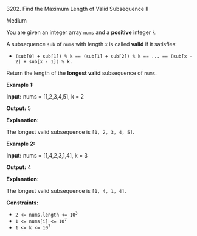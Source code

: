 3202\. Find the Maximum Length of Valid Subsequence II

Medium

You are given an integer array `nums` and a **positive** integer `k`.

A subsequence `sub` of `nums` with length `x` is called **valid** if it satisfies:

*   `(sub[0] + sub[1]) % k == (sub[1] + sub[2]) % k == ... == (sub[x - 2] + sub[x - 1]) % k.`

Return the length of the **longest** **valid** subsequence of `nums`.

**Example 1:**

**Input:** nums = [1,2,3,4,5], k = 2

**Output:** 5

**Explanation:**

The longest valid subsequence is `[1, 2, 3, 4, 5]`.

**Example 2:**

**Input:** nums = [1,4,2,3,1,4], k = 3

**Output:** 4

**Explanation:**

The longest valid subsequence is `[1, 4, 1, 4]`.

**Constraints:**

*   <code>2 <= nums.length <= 10<sup>3</sup></code>
*   <code>1 <= nums[i] <= 10<sup>7</sup></code>
*   <code>1 <= k <= 10<sup>3</sup></code>